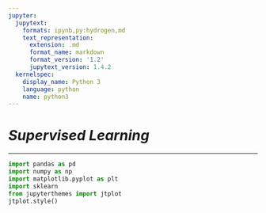 ```yaml
---
jupyter:
  jupytext:
    formats: ipynb,py:hydrogen,md
    text_representation:
      extension: .md
      format_name: markdown
      format_version: '1.2'
      jupytext_version: 1.4.2
  kernelspec:
    display_name: Python 3
    language: python
    name: python3
---
```


# ${Supervised\;Learning}$
---


```python
import pandas as pd
import numpy as np
import matplotlib.pyplot as plt
import sklearn 
from jupyterthemes import jtplot
jtplot.style()
```

